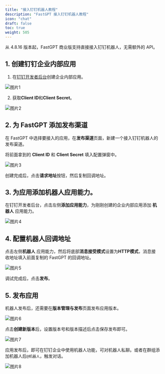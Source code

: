 ```yaml
---
title: "接入钉钉机器人教程"
description: "FastGPT 接入钉钉机器人教程"
icon: "chat"
draft: false
toc: true
weight: 505
---
```


从 4.8.16 版本起，FastGPT 商业版支持直接接入钉钉机器人，无需额外的 API。

## 1. 创建钉钉企业内部应用

1. 在[钉钉开发者后台](https://open-dev.dingtalk.com/fe/app)创建企业内部应用。

![图片1](/imgs/dingtalk-bot-1.png)

2. 获取**Client ID**和**Client Secret**。

![图片2](/imgs/dingtalk-bot-2.png)

## 2. 为 FastGPT 添加发布渠道

在 FastGPT 中选择要接入的应用，在**发布渠道**页面，新建一个接入钉钉机器人的发布渠道。

将前面拿到的 **Client ID** 和 **Client Secret** 填入配置弹窗中。

![图片3](/imgs/dingtalk-bot-3.png)

创建完成后，点击**请求地址**按钮，然后复制回调地址。

## 3. 为应用添加**机器人**应用能力。

在钉钉开发者后台，点击左侧**添加应用能力**，为刚刚创建的企业内部应用添加 **机器人** 应用能力。

![图片4](/imgs/dingtalk-bot-4.png)

## 4. 配置机器人回调地址

点击左侧**机器人** 应用能力，然后将底部**消息接受模式**设置为**HTTP模式**，消息接收地址填入前面复制的 FastGPT 的回调地址。

![图片5](/imgs/dingtalk-bot-5.png)

调试完成后，点击**发布**。

## 5. 发布应用
机器人发布后，还需要在**版本管理与发布**页面发布应用版本。

![图片6](/imgs/dingtalk-bot-6.png)

点击**创建新版本**后，设置版本号和版本描述后点击保存发布即可。

![图片7](/imgs/dingtalk-bot-7.png)

应用发布后，即可在钉钉企业中使用机器人功能，可对机器人私聊。或者在群组添加机器人后`@机器人`，触发对话。

![图片8](/imgs/dingtalk-bot-8.png)
